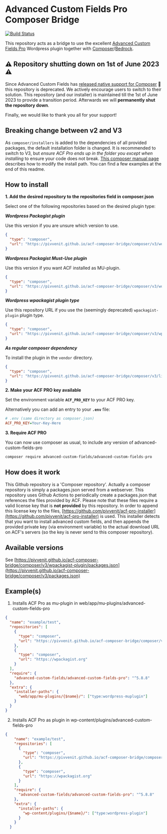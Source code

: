 # Advanced Custom Fields Pro Composer Bridge

[![Build Status](https://img.shields.io/endpoint.svg?url=https%3A%2F%2Factions-badge.atrox.dev%2Fpivvenit%2Facf-composer-bridge%2Fbadge&style=for-the-badge)](https://actions-badge.atrox.dev/pivvenit/acf-composer-bridge/goto)

This repository acts as a bridge to use the excellent [Advanced Custom Fields Pro](https://www.advancedcustomfields.com/pro/)
Wordpress plugin together with [Composer](https://getcomposer.org)/[Bedrock](https://roots.io/bedrock/).

## :warning: Repository shutting down on 1st of June 2023 :warning: ##

Since Advanced Custom Fields has [released native support for Composer](https://www.advancedcustomfields.com/resources/installing-acf-pro-with-composer/) :tada: this repository is deprecated. We actively encourage users to switch to their solution. This repository (and our installer) is maintained till the 1st of June 2023 to provide a transition period. Afterwards we will **permanently shut the repository down**.

Finally, we would like to thank you all for your support! 

## Breaking change between v2 and V3 ##
As `composer/installers` is added to the dependencies of all provided packages, the default installation folder is changed.
It is recommended to switch to V3, but *ensure ACF Pro ends up in the folder you except when installing* to ensure your code does not break. [This composer manual page](https://getcomposer.org/doc/faqs/how-do-i-install-a-package-to-a-custom-path-for-my-framework.md) describes how to modify the install path. You can find a few examples at the end of this readme.

## How to install
**1. Add the desired repository to the repositories field in composer.json**

Select one of the following repositories based on the desired plugin type:

***Wordpress Packagist plugin***

Use this version if you are unsure which version to use.
```json
{
  "type": "composer",
  "url": "https://pivvenit.github.io/acf-composer-bridge/composer/v3/wordpress-plugin/"
}
```
***Wordpress Packagist Must-Use plugin***

Use this version if you want ACF installed as MU-plugin.
```json
{
  "type": "composer",
  "url": "https://pivvenit.github.io/acf-composer-bridge/composer/v3/wordpress-muplugin/"
}
```

***Wordpress wpackagist plugin type***

Use this repository URL if you use the (seemingly deprecated) `wpackagist-plugin` plugin type.
```json
{
  "type": "composer",
  "url": "https://pivvenit.github.io/acf-composer-bridge/composer/v3/wpackagist-plugin/"
}
```

***As regular composer dependency***

To install the plugin in the `vendor` directory.

```json
{
  "type": "composer",
  "url": "https://pivvenit.github.io/acf-composer-bridge/composer/v3/library/"
}
```

**2. Make your ACF PRO key available**

Set the environment variable **`ACF_PRO_KEY`** to your ACF PRO key.

Alternatively you can add an entry to your **`.env`** file:

```ini
# .env (same directory as composer.json)
ACF_PRO_KEY=Your-Key-Here
```

**3. Require ACF PRO**

You can now use composer as usual, to include any version of advanced-custom-fields-pro
```sh
composer require advanced-custom-fields/advanced-custom-fields-pro
```
## How does it work
This Github repository is a 'Composer repository'.
Actually a composer repository is simply a packages.json served from a webserver.
This repository uses Github Actions to periodically create a packages.json that references 
the files provided by ACF. Please note that these files require a valid license key that is **not provided** by this repository.
In order to append this license key to the files, [https://github.com/pivvenit/acf-pro-installer](https://github.com/pivvenit/acf-pro-installer) is used.
This installer detects that you want to install advanced custom fields, and then appends the provided private key (via environment variable) to the actual download URL on ACF's servers (so the key is never send to this composer repository).

## Available versions
See [https://pivvenit.github.io/acf-composer-bridge/composer/v3/wpackagist-plugin/packages.json](https://pivvenit.github.io/acf-composer-bridge/composer/v3/packages.json)

## Example(s)

1. Installs ACF Pro as mu-plugin in web/app/mu-plugins/advanced-custom-fields-pro
```json
{
  "name": "example/test",
  "repositories": [
    {
      "type": "composer",
      "url": "https://pivvenit.github.io/acf-composer-bridge/composer/v3/wordpress-muplugin/"
    },
    {
      "type": "composer",
      "url": "https://wpackagist.org"
    }
  ],
  "require": {
    "advanced-custom-fields/advanced-custom-fields-pro": "^5.8.8"
  },
  "extra": {
    "installer-paths": {
      "web/app/mu-plugins/{$name}/": ["type:wordpress-muplugin"]
    }
  }
}
```

2. Installs ACF Pro as plugin in wp-content/plugins/advanced-custom-fields-pro
```json
{
    "name": "example/test",
    "repositories": [
      {
        "type": "composer",
        "url": "https://pivvenit.github.io/acf-composer-bridge/composer/v3/wordpress-plugin/"
      },
      {
        "type": "composer",
        "url": "https://wpackagist.org"
      }
    ],
    "require": {
      "advanced-custom-fields/advanced-custom-fields-pro": "^5.8.8"
    },
    "extra": {
      "installer-paths": {
        "wp-content/plugins/{$name}/": ["type:wordpress-plugin"]
      }
    }
  }
```
